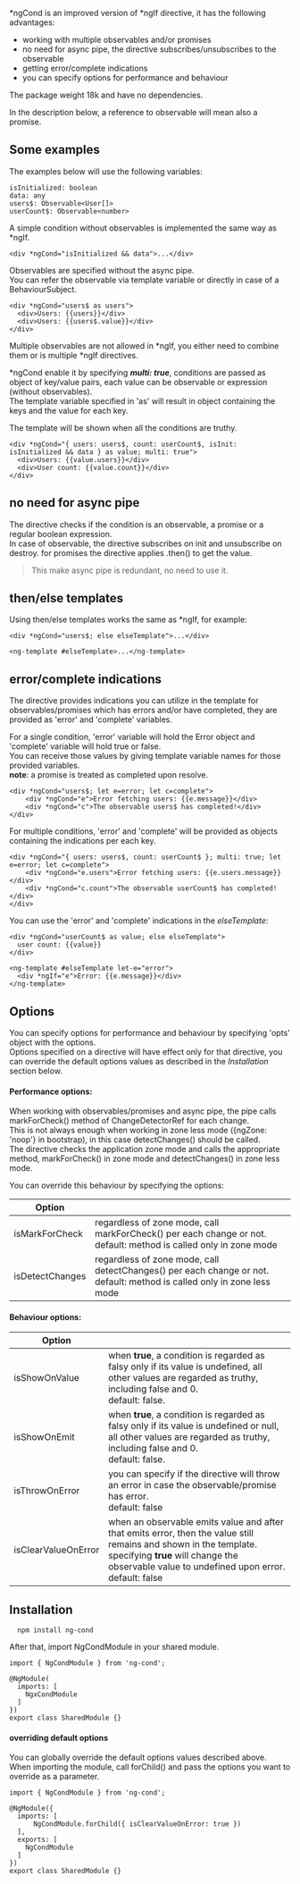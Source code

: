 *ngCond is an improved version of *ngIf directive, it has the following advantages:
* working with multiple observables and/or promises
* no need for async pipe, the directive subscribes/unsubscribes to the observable
* getting error/complete indications
* you can specify options for performance and behaviour
  
The package weight 18k and have no dependencies.<br/>

In the description below, a reference to observable will mean also a promise.

## Some examples

The examples below will use the following variables:
```angular2html
isInitialized: boolean
data: any
users$: Observable<User[]>
userCount$: Observable<number>
```

A simple condition without observables is implemented the same way as *ngIf.
```angular2html
<div *ngCond="isInitialized && data">...</div>
```

Observables are specified without the async pipe.<br/>
You can refer the observable via template variable or directly in case of a BehaviourSubject.
```angular2html
<div *ngCond="users$ as users">
  <div>Users: {{users}}</div>
  <div>Users: {{users$.value}}</div>
</div>
```

Multiple observables are not allowed in *ngIf, you either need to combine them or is multiple *ngIf directives.<br/>

*ngCond enable it by specifying ***multi: true***, conditions are passed as object of key/value pairs, each value can 
be observable or expression (without observables).<br/>
The template variable specified in 'as' will result in object containing the keys and the value for each key.<br/>

The template will be shown when all the conditions are truthy.
```angular2html
<div *ngCond="{ users: users$, count: userCount$, isInit: isInitialized && data } as value; multi: true">
  <div>Users: {{value.users}}</div>
  <div>User count: {{value.count}}</div>
</div>
```

## no need for async pipe

The directive checks if the condition is an observable, a promise or a regular boolean expression.<br/>
In case of observable, the directive subscribes on init and unsubscribe on destroy. for promises the directive
applies .then() to get the value.<br/>
> This make async pipe is redundant, no need to use it.


## then/else templates

Using then/else templates works the same as *ngIf, for example:
```angular2html
<div *ngCond="users$; else elseTemplate">...</div>

<ng-template #elseTemplate>...</ng-template>
```

## error/complete indications

The directive provides indications you can utilize in the template for observables/promises which has errors and/or
have completed, they are provided as 'error' and 'complete' variables.<br/>

For a single condition, 'error' variable will hold the Error object and 'complete' variable will hold true or false.<br/>
You can receive those values by giving template variable names for those provided variables.<br/>
**note**: a promise is treated as completed upon resolve.
```
<div *ngCond="users$; let e=error; let c=complete">
    <div *ngCond="e">Error fetching users: {{e.message}}</div>
    <div *ngCond="c">The observable users$ has completed!</div>
</div>
```

For multiple conditions, 'error' and 'complete' will be provided as objects containing the indications per each key.
```
<div *ngCond="{ users: users$, count: userCount$ }; multi: true; let e=error; let c=complete">
    <div *ngCond="e.users">Error fetching users: {{e.users.message}}</div>
    <div *ngCond="c.count">The observable userCount$ has completed!</div>
</div>
```

You can use the 'error' and 'complete' indications in the *elseTemplate*:
```
<div *ngCond="userCount$ as value; else elseTemplate">
  user count: {{value}}
</div>

<ng-template #elseTemplate let-e="error">
  <div *ngIf="e">Error: {{e.message}}</div>
</ng-template>
```


## Options

You can specify options for performance and behaviour by specifying 'opts' object with the options.<br/>
Options specified on a directive will have effect only for that directive, you can override the default options
values as described in the <em>Installation</em> section below. 


#### Performance options:

When working with observables/promises and async pipe, the pipe calls markForCheck() method of ChangeDetectorRef for each change.<br/>
This is not always enough when working in zone less mode ({ngZone: 'noop'} in bootstrap), in this case detectChanges() should be called.</br>
The directive checks the application zone mode and calls the appropriate method, markForCheck() in zone mode and detectChanges() in zone less mode.<br/>

You can override this behaviour by specifying the options:

| Option        |               | 
|------------- |:-------------|
| isMarkForCheck | regardless of zone mode, call markForCheck() per each change or not.<br/>default: method is called only in zone mode |
| isDetectChanges | regardless of zone mode, call detectChanges() per each change or not.<br/>default: method is called only in zone less mode |


#### Behaviour options:

| Option        |               | 
| ------------- |:-------------|
| isShowOnValue | when **true**, a condition is regarded as falsy only if its value is undefined, all other values are regarded as truthy, including false and 0.<br/>default: false. |
| isShowOnEmit  | when **true**, a condition is regarded as falsy only if its value is undefined or null, all other values are regarded as truthy, including false and 0.<br/>default: false. |
| isThrowOnError | you can specify if the directive will throw an error in case the observable/promise has error.<br/>default: false |
| isClearValueOnError | when an observable emits value and after that emits error, then the value still remains and shown in the template.<br/> specifying **true** will change the observable value to undefined upon error.<br/>default: false |


## Installation

```angular2html
  npm install ng-cond
```

After that, import NgCondModule in your shared module.
```angular2html
import { NgCondModule } from 'ng-cond';

@NgModule(
  imports: [
    NgxCondModule
  ]
})
export class SharedModule {}
```

#### overriding default options

You can globally override the default options values described above.<br/>
When importing the module, call forChild() and pass the options you want to override as a parameter.
```angular2html
import { NgCondModule } from 'ng-cond';

@NgModule({
  imports: [
      NgCondModule.forChild({ isClearValueOnError: true })
  ],
  exports: [
    NgCondModule
  ]
})
export class SharedModule {}
```
